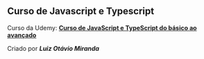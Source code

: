 ## Curso de Javascript e Typescript
Curso da Udemy: [**Curso de JavaScript e TypeScript do básico ao avançado**](https://www.udemy.com/course/curso-de-javascript-moderno-do-basico-ao-avancado/)

Criado por **_Luiz Otávio Miranda_**
